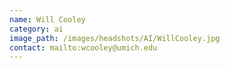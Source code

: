 ```yaml
---
name: Will Cooley
category: ai
image_path: /images/headshots/AI/WillCooley.jpg
contact: mailto:wcooley@umich.edu
---
```

